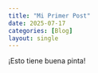 ```yaml
---
title: "Mi Primer Post"
date: 2025-07-17
categories: [Blog]
layout: single
---
```


¡Esto tiene buena pinta!
